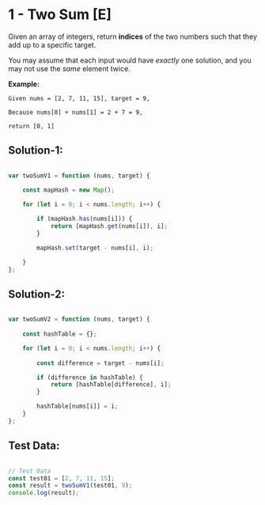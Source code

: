 # **1 - Two Sum [E]**

Given an array of integers, return **indices** of the two numbers such that they
add up to a specific target.

You may assume that each input would have *exactly* one solution, and you may
not use the *same* element twice.

**Example:**

    Given nums = [2, 7, 11, 15], target = 9,

    Because nums[0] + nums[1] = 2 + 7 = 9,

    return [0, 1]


## **Solution-1:**

```JavaScript

var twoSumV1 = function (nums, target) {

    const mapHash = new Map();

    for (let i = 0; i < nums.length; i++) {
        
        if (mapHash.has(nums[i])) {
            return [mapHash.get(nums[i]), i];
        }

        mapHash.set(target - nums[i], i);

    }
};

```

## **Solution-2:**

```JavaScript

var twoSumV2 = function (nums, target) {
  
    const hashTable = {};

    for (let i = 0; i < nums.length; i++) {
       
        const difference = target - nums[i];

        if (difference in hashTable) {
            return [hashTable[difference], i];
        }

        hashTable[nums[i]] = i;
    }
};

```


## **Test Data:**

```JavaScript

// Test Data
const test01 = [2, 7, 11, 15];
const result = twoSumV1(test01, 9);
console.log(result);

```
